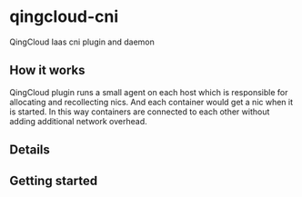 # qingcloud-cni
QingCloud Iaas cni plugin and daemon

## How it works

QingCloud plugin runs a small agent on each host which is responsible for allocating and recollecting nics. And each container
would get a nic when it is started. In this way containers are connected to each other without adding additional network overhead.

## Details 



## Getting started

